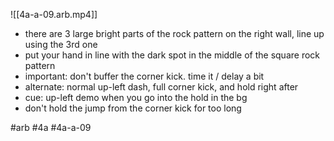 

![[4a-a-09.arb.mp4]]

* there are 3 large bright parts of the rock pattern on the right wall, line up using the 3rd one
* put your hand in line with the dark spot in the middle of the square rock pattern
* important: don't buffer the corner kick. time it / delay a bit
* alternate: normal up-left dash, full corner kick, and hold right after
* cue: up-left demo when you go into the hold in the bg
* don't hold the jump from the corner kick for too long


#arb #4a #4a-a-09

